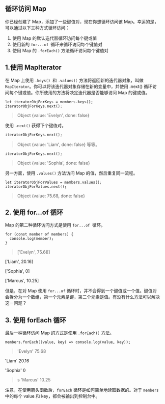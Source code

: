 ## 循环访问 Map
你已经创建了 Map，添加了一些键值对，现在你想循环访问该 Map。幸运的是，可以通过以下三种方式循环访问：

1. 使用 Map 的默认迭代器循环访问每个键或值
1. 使用新的 `for...of `循环来循环访问每个键值对
1. 使用 Map 的 `.forEach()` 方法循环访问每个键值对

##  1.使用 MapIterator
在 Map 上使用 `.keys() `和 `.values()` 方法将返回新的迭代器对象，叫做 `MapIterator`。你可以将该迭代器对象存储在新的变量中，并使用 .next() 循环访问每个键或值。你所使用的方法将决定迭代器是否能够访问 Map 的键或值。

```
let iteratorObjForKeys = members.keys();
iteratorObjForKeys.next();
```

>Object {value: 'Evelyn', done: false}

使用 `.next()` 获得下个键值对。

```
iteratorObjForKeys.next();
```

>Object {value: 'Liam', done: false}
等等。

```
iteratorObjForKeys.next();
```

>Object {value: 'Sophia', done: false}

另一方面，使用 `.values()` 方法访问 Map 的值，然后重复同一流程。

```
let iteratorObjForValues = members.values();
iteratorObjForValues.next();
```

>Object {value: 75.68, done: false}

## 2. 使用 for...of 循环
Map 的第二种循环访问方式是使用 `for...of `循环。

```
for (const member of members) {
  console.log(member);
}
```

> ['Evelyn', 75.68]
> 
 ['Liam', 20.16]
>
 ['Sophia', 0]
> 
 ['Marcus', 10.25]

但是，在对 Map 使用 `for...of` 循环时，并不会得到一个键值或一个值。键值对会拆分为一个数组，第一个元素是键，第二个元素是值。有没有什么方法可以解决这一问题？

## 3. 使用 forEach 循环
最后一种循环访问 Map 的方式是使用 `.forEach()` 方法。

```
members.forEach((value, key) => console.log(value, key));
```

> 'Evelyn' 75.68
> 
 'Liam' 20.16
>
 'Sophia' 0
> s
 'Marcus' 10.25
 
 
 注意，在使用箭头函数后，`forEach` 循环是如何简单地读取数据的。对于 `members `中的每个 value 和 key，都会被输出到控制台中。